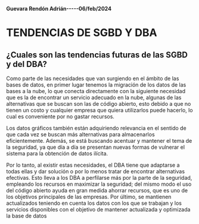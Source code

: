 **Guevara Rendón Adrián-----06/feb/2024**

# TENDENCIAS DE SGBD Y DBA

## ¿Cuales son las tendencias futuras de las SGBD y del DBA?

Como parte de las necesidades que van surgiendo en el ámbito de las bases de datos, en primer lugar tenemos la migración de los datos de las bases a la nube, lo que conecta directamente con la siguiente necesidad que es la de encontrar un servicio adecuado en la nube, algunas de las alternativas que se buscan son las de código abierto, esto debido a que no tienen un costo y cualquier empresa que quiera utilizarlos puede hacerlo, lo cual es conveniente por no gastar recursos.

Los datos gráficos también están adquiriendo relevancia en el sentido de que cada vez se buscan más alternativas para almacenarlos eficientemente. Además, se está buscando acentuar y mantener el tema de la seguridad, ya que día a día se presentan nuevas formas de vulnerar el sistema para la obtención de datos ilícita.

Por lo tanto, al existir estas necesidades, el DBA tiene que adaptarse a todas ellas y dar solución o por lo menos tratar de encontrar alternativas efectivas. Esto lleva a los DBA a perfilarse más por la parte de la seguridad, empleando los recursos en maximizar la seguridad; del mismo modo el uso del código abierto ayuda en gran medida ahorrar recursos, que es uno de los objetivos principales de las empresas. Por último, se mantienen actualizados teniendo en cuenta los datos con los que se trabajan y los servicios disponibles con el objetivo de mantener actualizada y optimizada la base de datos